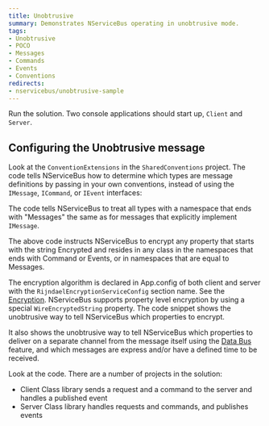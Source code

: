 ```yaml
---
title: Unobtrusive
summary: Demonstrates NServiceBus operating in unobtrusive mode.
tags:
- Unobtrusive
- POCO
- Messages
- Commands
- Events
- Conventions
redirects:
- nservicebus/unobtrusive-sample
---
```


Run the solution. Two console applications should start up, `Client` and `Server`.

## Configuring the Unobtrusive message

Look at the `ConventionExtensions` in the `SharedConventions` project. The code tells NServiceBus how to determine which types are message definitions by passing in your own conventions, instead of using the `IMessage`, `ICommand`, or `IEvent` interfaces:

<!-- import CustomConvention -->

The code tells NServiceBus to treat all types with a namespace that ends with "Messages" the same as for messages that explicitly implement `IMessage`.

The above code instructs NServiceBus to encrypt any property that starts with the string Encrypted and resides in any class in the namespaces that ends with Command or Events, or in namespaces that are equal to Messages.

The encryption algorithm is declared in App.config of both client and server with the  `RijndaelEncryptionServiceConfig` section name. See the [Encryption](/nservicebus/security/encryption.md). NServiceBus supports property level encryption by using a special `WireEncryptedString` property. The code snippet shows the unobtrusive way to tell NServiceBus which properties to encrypt.
 
It also shows the unobtrusive way to tell NServiceBus which properties to deliver on a separate channel from the message itself using the [Data Bus](/nservicebus/messaging/databus.md) feature, and which messages are express and/or have a defined time to be received.

Look at the code. There are a number of projects in the solution:

-   Client Class library sends a request and a command to the server and handles a published event
-   Server Class library handles requests and commands, and publishes events